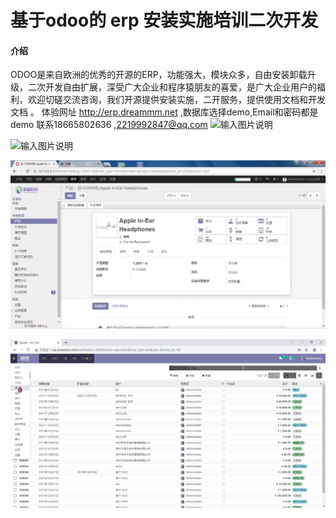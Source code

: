 # 基于odoo的  erp 安装实施培训二次开发

#### 介绍
ODOO是来自欧洲的优秀的开源的ERP，功能强大，模块众多，自由安装卸载升级，二次开发自由扩展，深受广大企业和程序猿朋友的喜爱，是广大企业用户的福利，欢迎切磋交流咨询，我们开源提供安装实施，二开服务，提供使用文档和开发文档 。
体验网址 http://erp.dreammm.net ,数据库选择demo,Email和密码都是demo
联系18665802636 ,2219992847@qq.com
![输入图片说明](https://images.gitee.com/uploads/images/2021/1226/220411_c127f37b_1461824.png "odoo应用列表.png")

![输入图片说明](https://images.gitee.com/uploads/images/2021/1226/220519_d87a32b1_1461824.jpeg "设置-报表.jpg")

![输入图片说明](%E5%BA%93%E5%AD%98-%E4%BA%A7%E5%93%81.jpg)

![输入图片说明](odoo14-menu.png)